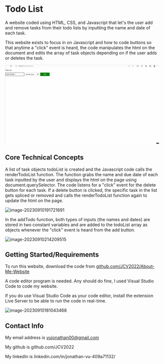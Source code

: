 # Todo List

A website coded using HTML, CSS, and Javascript that let's the user add and remove tasks from their todo lists by inputting the name and date of each task. 

This website exists to focus in on Javascript and how to code buttons so that anytime a "click" event is heard, the code manipulates the html on the document and edits the array of task objects depending on if the user adds or deletes the task.



![todo_list](images/todo_list.gif)

## Core Technical Concepts

A list of task objects todoList is created and the Javascript code calls the renderTodoList function. The function grabs the name and due date of each task inputted by the user and displays the html on the page using document.querySelector. The code listens for a "click" event for the delete button for each task. If a delete button is clicked, the specific task in the list gets spliced or removed and calls the renderTodoList function again to update the html on the page.

![image-20230910191721691](C:\Users\jonat\AppData\Roaming\Typora\typora-user-images\image-20230910191721691.png)

In the addTodo function, both types of inputs (the names and dates) are stored in two constant variables and are added to the todoList array as objects whenever the "click" event is heard from the add button. 

![image-20230910214209515](C:\Users\jonat\AppData\Roaming\Typora\typora-user-images\image-20230910214209515.png)

## Getting Started/Requirements

To run this website, download the code from [github.com/JCV2022/About-Me-Website](https://github.com/JCV2022/About-Me-Website)

A code editor program is needed. Any should do fine, I used Visual Studio Code to code my website.

If you do use Visual Studio Code as your code editor, install the extension Live Server to be able to run the code in real-time.

![image-20230910181043468](C:\Users\jonat\AppData\Roaming\Typora\typora-user-images\image-20230910181043468.png)

## Contact Info

My email address is vujonathan00@gmail.com

My github is github.com/JCV2022

My linkedIn is linkedin.com/in/jonathan-vu-409a71132/
